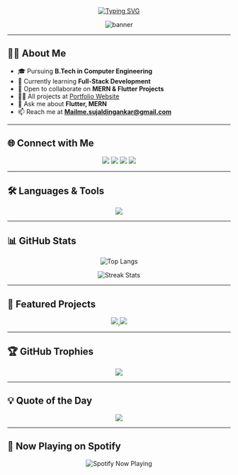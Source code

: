 <!-- Typing SVG -->
<p align="center">
  <a href="https://git.io/typing-svg">
    <img src="https://readme-typing-svg.demolab.com?font=Fira+Code&weight=700&pause=1000&color=00C4FF&center=true&vCenter=true&width=600&lines=Hey+there!+👋;I'm+Sujal+Dingankar;Full-Stack+Developer+from+Mumbai;MERN+%7C+Flutter+%7C+Cloud+Enthusiast" alt="Typing SVG" />
  </a>
</p>

<!-- Banner -->
<p align="center">
  <img src="https://i.pinimg.com/originals/0f/25/e4/0f25e4668c1c7740b5ed41835339d67f.gif" alt="banner" />
</p>

---

## 👨‍💻 About Me  
- 🎓 Pursuing **B.Tech in Computer Engineering**  
- 🌱 Currently learning **Full-Stack Development**  
- 🤝 Open to collaborate on **MERN & Flutter Projects**  
- 👨‍💻 All projects at [Portfolio Website](https://sujal-portfolio-site.netlify.app/)  
- 💬 Ask me about **Flutter, MERN**  
- 📫 Reach me at **Mailme.sujaldingankar@gmail.com**  

---

## 🌐 Connect with Me  
<p align="center">
  <a href="https://www.linkedin.com/in/sujal-dingankar-3094ba289"><img src="https://img.shields.io/badge/LinkedIn-0077B5?style=for-the-badge&logo=linkedin&logoColor=white"/></a>
  <a href="https://stackoverflow.com/users/19623374"><img src="https://img.shields.io/badge/StackOverflow-FE7A16?style=for-the-badge&logo=stackoverflow&logoColor=white"/></a>
  <a href="https://instagram.com/_sujal_dingankar"><img src="https://img.shields.io/badge/Instagram-E4405F?style=for-the-badge&logo=instagram&logoColor=white"/></a>
  <a href="https://www.youtube.com/c/ss21cosujaldingankar"><img src="https://img.shields.io/badge/YouTube-FF0000?style=for-the-badge&logo=youtube&logoColor=white"/></a>
</p>

---

## 🛠️ Languages & Tools  
<p align="center">
  <img src="https://skillicons.dev/icons?i=html,css,js,react,nodejs,express,mongodb,mysql,java,python,flutter,firebase,git,github,bootstrap,dotnet,androidstudio,vscode" />
</p>

---

## 📊 GitHub Stats  
<p align="center">
  <img src="https://github-readme-stats.vercel.app/api/top-langs?username=sujalgpm&show_icons=true&locale=en&layout=compact&theme=radical" alt="Top Langs" />
</p>

<p align="center">
  <img src="https://github-readme-streak-stats.herokuapp.com?user=sujalgpm&theme=tokyonight&hide_border=true" alt="Streak Stats" />
</p>

---

## 🚀 Featured Projects  
<p align="center">
  <a href="https://github.com/sujalgpm/portfolio">
    <img src="https://github-readme-stats.vercel.app/api/pin/?username=sujalgpm&repo=portfolio&theme=radical" />
  </a>
  <a href="https://github.com/sujalgpm/attendance-system">
    <img src="https://github-readme-stats.vercel.app/api/pin/?username=sujalgpm&repo=attendance-system&theme=radical" />
  </a>
</p>

---

## 🏆 GitHub Trophies  
<p align="center">
  <img src="https://github-profile-trophy.vercel.app/?username=sujalgpm&theme=onedark&row=1&column=6" />
</p>

---

## 💡 Quote of the Day  
<p align="center">
  <img src="https://quotes-github-readme.vercel.app/api?type=horizontal&theme=radical" />
</p>

---

## 🎵 Now Playing on Spotify  
<p align="center">
  <img src="https://novatorem.vercel.app/api/spotify" alt="Spotify Now Playing" />
</p>
